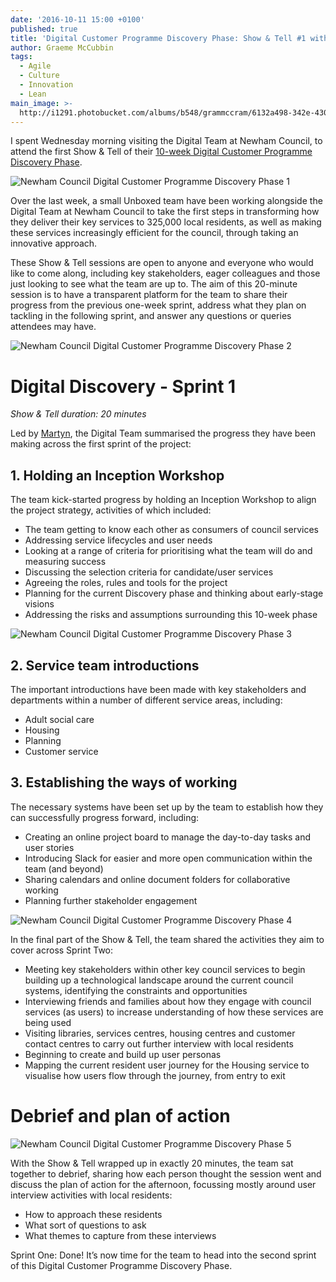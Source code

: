 ```yaml
---
date: '2016-10-11 15:00 +0100'
published: true
title: 'Digital Customer Programme Discovery Phase: Show & Tell #1 with Newham Council'
author: Graeme McCubbin
tags:
  - Agile
  - Culture
  - Innovation
  - Lean
main_image: >-
  http://i1291.photobucket.com/albums/b548/grammccram/6132a498-342e-4307-bf4f-1e759bc7e450_zpss94lcxz7.jpg
---
```

I spent Wednesday morning visiting the Digital Team at Newham Council, to attend the first Show & Tell of their [10-week Digital Customer Programme Discovery Phase](https://unboxed.co/news/unboxed-is-awarded-digital-customer-programme-discovery-phase-contract-with-newham-council/).<br/>

![Newham Council Digital Customer Programme Discovery Phase 1](http://i1291.photobucket.com/albums/b548/grammccram/fa61d6cc-3a13-4f58-b5d5-406055dcd810_zps5obt1m13.jpg)

Over the last week, a small Unboxed team have been working alongside the Digital Team at Newham Council to take the first steps in transforming how they deliver their key services to 325,000 local residents, as well as making these services increasingly efficient for the council, through taking an innovative approach.<br/>

These Show & Tell sessions are open to anyone and everyone who would like to come along, including key stakeholders, eager colleagues and those just looking to see what the team are up to. The aim of this 20-minute session is to have a transparent platform for the team to share their progress from the previous one-week sprint, address what they plan on tackling in the following sprint, and answer any questions or queries attendees may have.<br/>

![Newham Council Digital Customer Programme Discovery Phase 2](http://i1291.photobucket.com/albums/b548/grammccram/IMG_5944_zpswi3lugyk.jpg)

# Digital Discovery - Sprint 1
<i>Show & Tell duration: 20 minutes</i><br/>

Led by [Martyn](https://unboxed.co/people/#martyn-evans), the Digital Team summarised the progress they have been making across the first sprint of the project:<br/>

## 1. Holding an Inception Workshop
The team kick-started progress by holding an Inception Workshop to align the project strategy, activities of which included:<br/>

- The team getting to know each other as consumers of council services
- Addressing service lifecycles and user needs
- Looking at a range of criteria for prioritising what the team will do and measuring success
- Discussing the selection criteria for candidate/user services
- Agreeing the roles, rules and tools for the project
- Planning for the current Discovery phase and thinking about early-stage visions
- Addressing the risks and assumptions surrounding this 10-week phase

![Newham Council Digital Customer Programme Discovery Phase 3](http://i1291.photobucket.com/albums/b548/grammccram/IMG_5941_zpsatarmn5f.jpg)

## 2. Service team introductions
The important introductions have been made with key stakeholders and departments within a number of different service areas, including:<br/>

- Adult social care
- Housing
- Planning
- Customer service

## 3. Establishing the ways of working
The necessary systems have been set up by the team to establish how they can successfully progress forward, including:<br/>

- Creating an online project board to manage the day-to-day tasks and user stories
- Introducing Slack for easier and more open communication within the team (and beyond)
- Sharing calendars and online document folders for collaborative working
- Planning further stakeholder engagement

![Newham Council Digital Customer Programme Discovery Phase 4](http://i1291.photobucket.com/albums/b548/grammccram/IMG_5948_zpsnry2mbhw.jpg)

In the final part of the Show & Tell, the team shared the activities they aim to cover across Sprint Two:<br/>

- Meeting key stakeholders within other key council services to begin building up a technological landscape around the current council systems, identifying the constraints and opportunities
- Interviewing friends and families about how they engage with council services (as users) to increase understanding of how these services are being used
- Visiting libraries, services centres, housing centres and customer contact centres to carry out further interview with local residents
- Beginning to create and build up user personas
- Mapping the current resident user journey for the Housing service to visualise how users flow through the journey, from entry to exit


# Debrief and plan of action

![Newham Council Digital Customer Programme Discovery Phase 5](http://i1291.photobucket.com/albums/b548/grammccram/IMG_5951_zpsiq5cko1m.jpg)

With the Show & Tell wrapped up in exactly 20 minutes, the team sat together to debrief, sharing how each person thought the session went and discuss the plan of action for the afternoon, focussing mostly around user interview activities with local residents:<br/>

- How to approach these residents
- What sort of questions to ask
- What themes to capture from these interviews

Sprint One: Done! It’s now time for the team to head into the second sprint of this Digital Customer Programme Discovery Phase.





